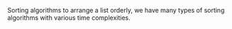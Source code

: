 Sorting algorithms to arrange a list orderly, we have many types of sorting algorithms with various time complexities.

